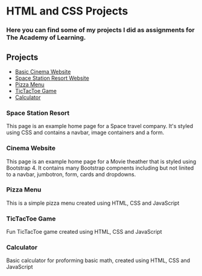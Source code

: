 <!DOCTYPE html>
<html>
    <head>
        <meta charset="UTF-8">
      <h1>HTML and CSS Projects</h1>
  </head>
  
  <body>
        
<h3 id="here-you-can-find-some-of-my-c-projects-i-did-as-assignments-for-the-academy-of-learning">Here you can find some of my projects I did as assignments for The Academy of Learning.</h3>
<h2 id="projects">Projects</h2>
<ul>
<li><a href="https://github.com/M4T7H3WP0P3/HTML-and-CSS-/tree/main/bootstrap4_project">Basic Cinema Website</a></li>
<li><a href="https://github.com/M4T7H3WP0P3/HTML-and-CSS-/tree/main/Project/Project">Space Station Resort Website</a></li>
<li><a href="https://github.com/M4T7H3WP0P3/JavaScript-Projects/tree/main/JavaScript%20Projects/Pizza_Project">Pizza Menu</a></li>
<li><a href="https://github.com/M4T7H3WP0P3/JavaScript-Projects/tree/main/JavaScript%20Projects/TicTacToe">TicTacToe Game</a></li>
<li><a href="https://github.com/M4T7H3WP0P3/JavaScript-Projects/tree/main/JavaScript%20Projects/Calculator">Calculator</a></li>
</ul>

<h3>Space Station Resort</h3>
<p>This page is an example home page for a Space travel company. It's styled using CSS and contains a navbar, image containers and a form.</p>
      
<h3>Cinema Website</h3>          
<p>This page is an example home page for a Movie theather that is styled using Bootstrap 4. It contains many Bootstrap compnents including but not linited to a navbar, jumbotron, form, cards and dropdowns.</p>
      
<h3>Pizza Menu</h3>
<p>This is a simple pizza menu created using HTML, CSS and JavaScript</p>

<h3>TicTacToe Game</h3>
<p>Fun TicTacToe game created using HTML, CSS and JavaScript</p>

<h3>Calculator</h3>
<p>Basic calculator for proforming basic math, created using HTML, CSS and JavaScript</p>

   </body>
</html>
